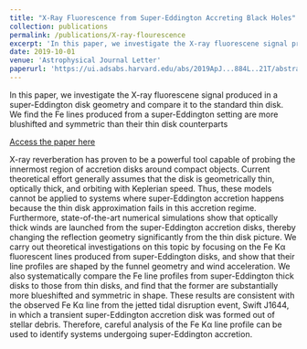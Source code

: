 ```yaml
---
title: "X-Ray Fluorescence from Super-Eddington Accreting Black Holes"
collection: publications
permalink: /publications/X-ray-flourescence
excerpt: 'In this paper, we investigate the X-ray fluorescene signal produced in a super-Eddington disk geometry and compare it to the standard thin disk. We find the Fe lines produced from a super-Eddington setting are more blushifted and symmetric than their thin disk counterparts.'
date: 2019-10-01
venue: 'Astrophysical Journal Letter'
paperurl: 'https://ui.adsabs.harvard.edu/abs/2019ApJ...884L..21T/abstract'
---
```

In this paper, we investigate the X-ray fluorescene signal produced in a super-Eddington disk geometry and compare it to the standard thin disk.  We find the Fe lines produced from a super-Eddington setting are more blushifted and symmetric than their thin disk counterparts

<a href="https://ui.adsabs.harvard.edu/abs/2019ApJ...884L..21T/abstract" target="_blank">Access the paper here</a>

X-ray reverberation has proven to be a powerful tool capable of probing the innermost region of accretion disks around compact objects. Current theoretical effort generally assumes that the disk is geometrically thin, optically thick, and orbiting with Keplerian speed. Thus, these models cannot be applied to systems where super-Eddington accretion happens because the thin disk approximation fails in this accretion regime. Furthermore, state-of-the-art numerical simulations show that optically thick winds are launched from the super-Eddington accretion disks, thereby changing the reflection geometry significantly from the thin disk picture. We carry out theoretical investigations on this topic by focusing on the Fe Kα fluorescent lines produced from super-Eddington disks, and show that their line profiles are shaped by the funnel geometry and wind acceleration. We also systematically compare the Fe line profiles from super-Eddington thick disks to those from thin disks, and find that the former are substantially more blueshifted and symmetric in shape. These results are consistent with the observed Fe Kα line from the jetted tidal disruption event, Swift J1644, in which a transient super-Eddington accretion disk was formed out of stellar debris. Therefore, careful analysis of the Fe Kα line profile can be used to identify systems undergoing super-Eddington accretion.
